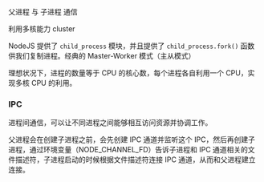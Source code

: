 父进程 与 子进程 通信

利用多核能力 cluster

NodeJS 提供了 `child_process` 模块，并且提供了 `child_process.fork()` 函数供我们复制进程。经典的 Master-Worker 模式（主从模式）

理想状况下，进程的数量等于 CPU 的核心数，每个进程各自利用一个 CPU，实现多核 CPU 的利用。


### IPC

进程间通信，可以让不同进程之间能够相互访问资源并协调工作。


父进程会在创建子进程之前，会先创建 IPC 通道并监听这个 IPC，然后再创建子进程，通过环境变量（NODE_CHANNEL_FD）告诉子进程和 IPC 通道相关的文件描述符，子进程启动的时候根据文件描述符连接 IPC 通道，从而和父进程建立连接。